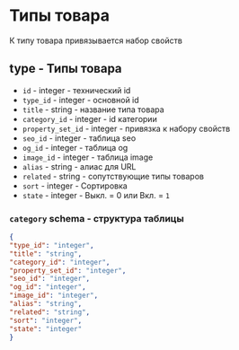 # Типы товара
К типу товара привязывается набор свойств
## type - Типы товара
- `id` - integer - технический id
- `type_id` - integer - основной id
- `title` - string - название типа товара
- `category_id` - integer - id категории
- `property_set_id` - integer - привязка к набору свойств
- `seo_id` - integer - таблица seo
- `og_id` - integer - таблица og
- `image_id` - integer - таблица image
- `alias` - string - алиас для URL
- `related` - string - сопутствующие типы товаров
- `sort` - integer - Сортировка
- `state` - integer - Выкл. = 0 или Вкл. = `1`

### `category` schema - структура таблицы
```json
{
"type_id": "integer",
"title": "string",
"category_id": "integer",
"property_set_id": "integer",
"seo_id": "integer",
"og_id": "integer",
"image_id": "integer",
"alias": "string",
"related": "string",
"sort": "integer",
"state": "integer"
}
```
